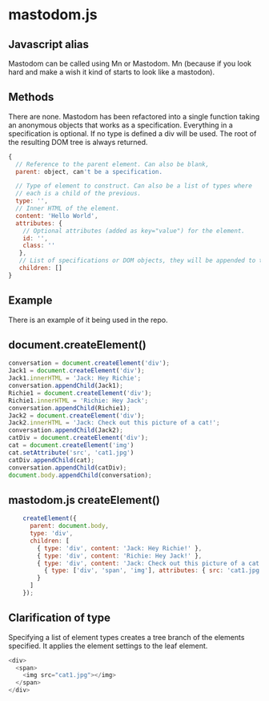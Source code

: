 # mastodom.js

## Javascript alias

Mastodom can be called using Mn or Mastodom. Mn (because if you look hard and make a wish it kind of starts to look like a mastodon).

## Methods

There are none. Mastodom has been refactored into a single function taking an anonymous objects that works as a specification. Everything in a specification is optional. If no type is defined a div will be used. The root of the resulting DOM tree is always returned.

````js
{
  // Reference to the parent element. Can also be blank, 
  parent: object, can't be a specification.

  // Type of element to construct. Can also be a list of types where 
  // each is a child of the previous.
  type: '',
  // Inner HTML of the element.
  content: 'Hello World',
  attributes: {
    // Optional attributes (added as key="value") for the element.
    id: '',
    class: ''
   },
   // List of specifications or DOM objects, they will be appended to the element.
   children: []
}
````

## Example

There is an example of it being used in the repo.

document.createElement()
-----------------------

````js
conversation = document.createElement('div');
Jack1 = document.createElement('div');
Jack1.innerHTML = 'Jack: Hey Richie';
conversation.appendChild(Jack1);
Richie1 = document.createElement('div');
Richie1.innerHTML = 'Richie: Hey Jack';
conversation.appendChild(Richie1);
Jack2 = document.createElement('div');
Jack2.innerHTML = 'Jack: Check out this picture of a cat!';
conversation.appendChild(Jack2);
catDiv = document.createElement('div');
cat = document.createElement('img')
cat.setAttribute('src', 'cat1.jpg')
catDiv.appendChild(cat);
conversation.appendChild(catDiv);
document.body.appendChild(conversation);
````

mastodom.js createElement()
---------------------------

````js
    createElement({
      parent: document.body,
      type: 'div',
      children: [
        { type: 'div', content: 'Jack: Hey Richie!' },
        { type: 'div', content: 'Richie: Hey Jack!' },
        { type: 'div', content: 'Jack: Check out this picture of a cat!', children: [
          { type: ['div', 'span', 'img'], attributes: { src: 'cat1.jpg'} }]
        }
      ]
    });
````

Clarification of type
---------------------

Specifying a list of element types creates a tree branch of the elements specified.
It applies the element settings to the leaf element.
````js
<div>
  <span>
    <img src="cat1.jpg"></img>
  </span>
</div>
````
